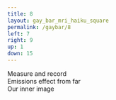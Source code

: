 ```yaml
---
title: 8
layout: gay_bar_mri_haiku_square
permalink: /gaybar/8
left: 7
right: 9
up: 1
down: 15
---
```

Measure and record  
Emissions effect from far  
Our inner image

